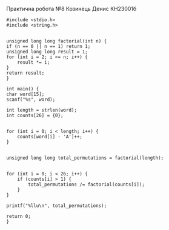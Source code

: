 Практична робота №8 Козинець Денис КН23001б
    
    
    #include <stdio.h>
    #include <string.h>


    unsigned long long factorial(int n) {
    if (n == 0 || n == 1) return 1;
    unsigned long long result = 1;
    for (int i = 2; i <= n; i++) {
        result *= i;
    }
    return result;
    }

    int main() {
    char word[15];
    scanf("%s", word);

    int length = strlen(word);
    int counts[26] = {0};


    for (int i = 0; i < length; i++) {
        counts[word[i] - 'A']++;
    }


    unsigned long long total_permutations = factorial(length);


    for (int i = 0; i < 26; i++) {
        if (counts[i] > 1) {
            total_permutations /= factorial(counts[i]);
        }
    }

    printf("%llu\n", total_permutations);

    return 0;
    }
